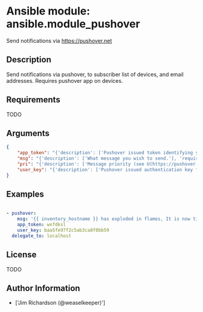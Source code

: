 # Ansible module: ansible.module_pushover


Send notifications via https://pushover.net

## Description

Send notifications via pushover, to subscriber list of devices, and email addresses. Requires pushover app on devices.

## Requirements

TODO

## Arguments

``` json
{
    "app_token": "{'description': ['Pushover issued token identifying your pushover app.'], 'required': True}",
    "msg": "{'description': ['What message you wish to send.'], 'required': True}",
    "pri": "{'description': ['Message priority (see U(https://pushover.net) for details.)'], 'required': False}",
    "user_key": "{'description': ['Pushover issued authentication key for your user.'], 'required': True}",
}
```

## Examples


``` yaml

- pushover:
    msg: '{{ inventory_hostname }} has exploded in flames, It is now time to panic'
    app_token: wxfdksl
    user_key: baa5fe97f2c5ab3ca8f0bb59
  delegate_to: localhost

```

## License

TODO

## Author Information
  - ['Jim Richardson (@weaselkeeper)']

